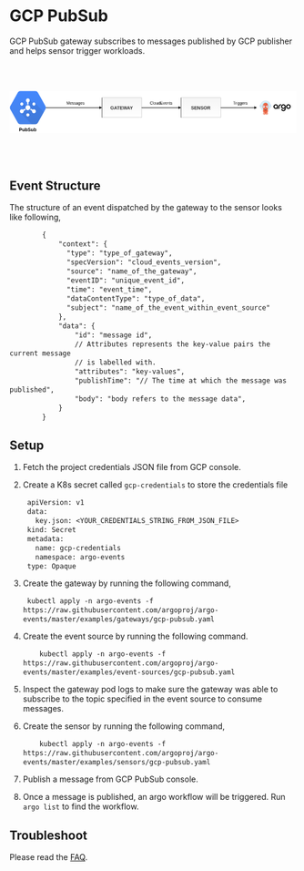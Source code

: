 # GCP PubSub

GCP PubSub gateway subscribes to messages published by GCP publisher and helps sensor trigger workloads.

<br/>
<br/>

<p align="center">
  <img src="https://github.com/argoproj/argo-events/blob/master/docs/assets/pubsub-setup.png?raw=true" alt="GCP PubSub Setup"/>
</p>

<br/>
<br/>

## Event Structure

The structure of an event dispatched by the gateway to the sensor looks like following,

            {
                "context": {
                  "type": "type_of_gateway",
                  "specVersion": "cloud_events_version",
                  "source": "name_of_the_gateway",
                  "eventID": "unique_event_id",
                  "time": "event_time",
                  "dataContentType": "type_of_data",
                  "subject": "name_of_the_event_within_event_source"
                },
                "data": {
                    "id": "message id",
                    // Attributes represents the key-value pairs the current message
                    // is labelled with.
                    "attributes": "key-values",
                    "publishTime": "// The time at which the message was published",
                  	"body": "body refers to the message data",
                }
            }

## Setup

1. Fetch the project credentials JSON file from GCP console.

2. Create a K8s secret called `gcp-credentials` to store the credentials file

        apiVersion: v1
        data:
          key.json: <YOUR_CREDENTIALS_STRING_FROM_JSON_FILE>
        kind: Secret
        metadata:
          name: gcp-credentials
          namespace: argo-events
        type: Opaque

3. Create the gateway by running the following command,

        kubectl apply -n argo-events -f https://raw.githubusercontent.com/argoproj/argo-events/master/examples/gateways/gcp-pubsub.yaml

4. Create the event source by running the following command.
   
           kubectl apply -n argo-events -f https://raw.githubusercontent.com/argoproj/argo-events/master/examples/event-sources/gcp-pubsub.yaml

5. Inspect the gateway pod logs to make sure the gateway was able to subscribe to the topic specified in the event source to consume messages.

6. Create the sensor by running the following command,
   
           kubectl apply -n argo-events -f https://raw.githubusercontent.com/argoproj/argo-events/master/examples/sensors/gcp-pubsub.yaml

7. Publish a message from GCP PubSub console.

8. Once a message is published, an argo workflow will be triggered. Run `argo list` to find the workflow. 

## Troubleshoot
Please read the [FAQ](https://argoproj.github.io/argo-events/faq/).
